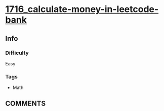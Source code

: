 # [1716_calculate-money-in-leetcode-bank](https://leetcode.com/problems/calculate-money-in-leetcode-bank/)

## Info

### Difficulty

Easy

### Tags

- Math

## __COMMENTS__

> 
